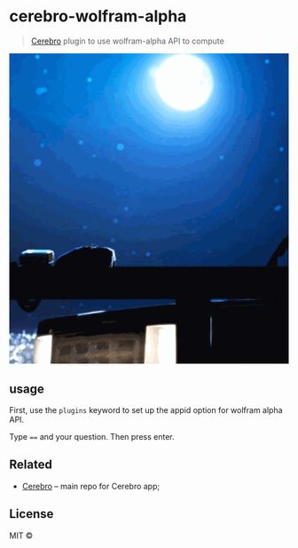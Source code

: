 # cerebro-wolfram-alpha

> [Cerebro](http://www.cerebroapp.com/) plugin to use wolfram-alpha API to compute

![showcase](showcase.gif)

## usage

First, use the `plugins` keyword to set up the appid option for wolfram alpha API.

 Type `==` and your question. Then press enter.

## Related

- [Cerebro](http://github.com/KELiON/cerebro) – main repo for Cerebro app;

## License

MIT © 
